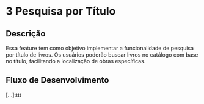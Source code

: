 # 3 Pesquisa por Título

## Descrição
Essa feature tem como objetivo implementar a funcionalidade de pesquisa por título de livros. Os usuários poderão buscar livros no catálogo com base no título, facilitando a localização de obras específicas.

## Fluxo de Desenvolvimento
[...]tttt